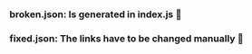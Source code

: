 ### broken.json: Is generated in index.js 🐧
### fixed.json: The links have to be changed manually 🐧
